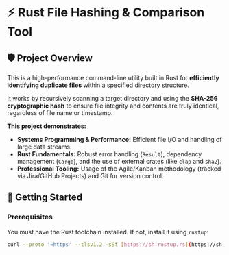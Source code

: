 # ⚡️ Rust File Hashing & Comparison Tool

## 🛡️ Project Overview

This is a high-performance command-line utility built in Rust for **efficiently identifying duplicate files** within a specified directory structure.

It works by recursively scanning a target directory and using the **SHA-256 cryptographic hash** to ensure file integrity and contents are truly identical, regardless of file name or timestamp.

**This project demonstrates:**
* **Systems Programming & Performance:** Efficient file I/O and handling of large data streams.
* **Rust Fundamentals:** Robust error handling (`Result`), dependency management (`Cargo`), and the use of external crates (like `clap` and `sha2`).
* **Professional Tooling:** Usage of the Agile/Kanban methodology (tracked via Jira/GitHub Projects) and Git for version control.

## 🚀 Getting Started

### Prerequisites

You must have the Rust toolchain installed. If not, install it using `rustup`:

```bash
curl --proto '=https' --tlsv1.2 -sSf [https://sh.rustup.rs](https://sh.rustup.rs) | sh

